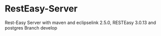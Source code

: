 # RestEasy-Server
Rest-Easy Server with maven and eclipselink 2.5.0, RESTEasy 3.0.13 and postgres
Branch develop
